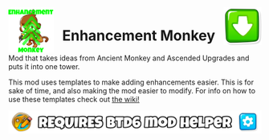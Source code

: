 <a href="https://github.com/DarkTerraYT/EnhancementMonkey/releases/latest/download/EnhancementMonkey.dll">
    <img align="left" alt="Icon" height="90" src="Icon.png">
    <img align="right" alt="Download" height="75" src="https://raw.githubusercontent.com/gurrenm3/BTD-Mod-Helper/master/BloonsTD6%20Mod%20Helper/Resources/DownloadBtn.png">
</a>

<h1 align="center">Enhancement Monkey</h1>

Mod that takes ideas from Ancient Monkey and Ascended Upgrades and puts it into one tower.


This mod uses templates to make adding enhancements easier. This is for sake of time, and also making the mod easier to modify. 
For info on how to use these templates check out [the wiki!](about:blank)

[![Requires BTD6 Mod Helper](https://raw.githubusercontent.com/gurrenm3/BTD-Mod-Helper/master/banner.png)](https://github.com/gurrenm3/BTD-Mod-Helper#readme)
